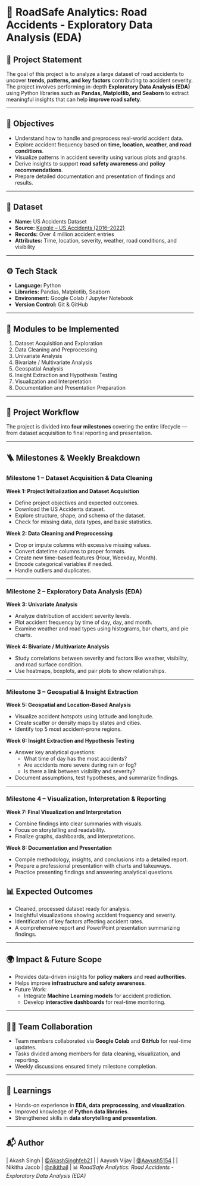 # 🚗 RoadSafe Analytics: Road Accidents - Exploratory Data Analysis (EDA)

## 📘 Project Statement
The goal of this project is to analyze a large dataset of road accidents to uncover **trends, patterns, and key factors** contributing to accident severity.  
The project involves performing in-depth **Exploratory Data Analysis (EDA)** using Python libraries such as **Pandas, Matplotlib, and Seaborn** to extract meaningful insights that can help **improve road safety**.

---

## 🎯 Objectives
- Understand how to handle and preprocess real-world accident data.  
- Explore accident frequency based on **time, location, weather, and road conditions**.  
- Visualize patterns in accident severity using various plots and graphs.  
- Derive insights to support **road safety awareness** and **policy recommendations**.  
- Prepare detailed documentation and presentation of findings and results.  

---

## 🧩 Dataset
- **Name:** US Accidents Dataset  
- **Source:** [Kaggle – US Accidents (2016–2022)](https://www.kaggle.com/datasets/sobhanmoosavi/us-accidents)  
- **Records:** Over 4 million accident entries  
- **Attributes:** Time, location, severity, weather, road conditions, and visibility  

---

## ⚙️ Tech Stack
- **Language:** Python  
- **Libraries:** Pandas, Matplotlib, Seaborn  
- **Environment:** Google Colab / Jupyter Notebook  
- **Version Control:** Git & GitHub  

---

## 🧠 Modules to be Implemented
1. Dataset Acquisition and Exploration  
2. Data Cleaning and Preprocessing  
3. Univariate Analysis  
4. Bivariate / Multivariate Analysis  
5. Geospatial Analysis  
6. Insight Extraction and Hypothesis Testing  
7. Visualization and Interpretation  
8. Documentation and Presentation Preparation  

---

## 🧭 Project Workflow
The project is divided into **four milestones** covering the entire lifecycle — from dataset acquisition to final reporting and presentation.

---

## 🪜 Milestones & Weekly Breakdown

### **Milestone 1 – Dataset Acquisition & Data Cleaning**
**Week 1: Project Initialization and Dataset Acquisition**
- Define project objectives and expected outcomes.  
- Download the US Accidents dataset.  
- Explore structure, shape, and schema of the dataset.  
- Check for missing data, data types, and basic statistics.  

**Week 2: Data Cleaning and Preprocessing**
- Drop or impute columns with excessive missing values.  
- Convert datetime columns to proper formats.  
- Create new time-based features (Hour, Weekday, Month).  
- Encode categorical variables if needed.  
- Handle outliers and duplicates.  

---

### **Milestone 2 – Exploratory Data Analysis (EDA)**
**Week 3: Univariate Analysis**
- Analyze distribution of accident severity levels.  
- Plot accident frequency by time of day, day, and month.  
- Examine weather and road types using histograms, bar charts, and pie charts.  

**Week 4: Bivariate / Multivariate Analysis**
- Study correlations between severity and factors like weather, visibility, and road surface condition.  
- Use heatmaps, boxplots, and pair plots to show relationships.  

---

### **Milestone 3 – Geospatial & Insight Extraction**
**Week 5: Geospatial and Location-Based Analysis**
- Visualize accident hotspots using latitude and longitude.  
- Create scatter or density maps by states and cities.  
- Identify top 5 most accident-prone regions.  

**Week 6: Insight Extraction and Hypothesis Testing**
- Answer key analytical questions:  
  - What time of day has the most accidents?  
  - Are accidents more severe during rain or fog?  
  - Is there a link between visibility and severity?  
- Document assumptions, test hypotheses, and summarize findings.  

---

### **Milestone 4 – Visualization, Interpretation & Reporting**
**Week 7: Final Visualization and Interpretation**
- Combine findings into clear summaries with visuals.  
- Focus on storytelling and readability.  
- Finalize graphs, dashboards, and interpretations.  

**Week 8: Documentation and Presentation**
- Compile methodology, insights, and conclusions into a detailed report.  
- Prepare a professional presentation with charts and takeaways.  
- Practice presenting findings and answering analytical questions.  

## 📊 Expected Outcomes
- Cleaned, processed dataset ready for analysis.  
- Insightful visualizations showing accident frequency and severity.  
- Identification of key factors affecting accident rates.  
- A comprehensive report and PowerPoint presentation summarizing findings.  

---

## 🌍 Impact & Future Scope
- Provides data-driven insights for **policy makers** and **road authorities**.  
- Helps improve **infrastructure and safety awareness**.  
- Future Work:  
  - Integrate **Machine Learning models** for accident prediction.  
  - Develop **interactive dashboards** for real-time monitoring.  

---

## 👨‍💻 Team Collaboration
- Team members collaborated via **Google Colab** and **GitHub** for real-time updates.  
- Tasks divided among members for data cleaning, visualization, and reporting.  
- Weekly discussions ensured timely milestone completion.  

---

## 🧠 Learnings
- Hands-on experience in **EDA, data preprocessing, and visualization**.  
- Improved knowledge of **Python data libraries**.  
- Strengthened skills in **data storytelling and presentation**.  

---

## 📬 Author
| Akash Singh | [@AkashSinghfeb21](https://github.com/AkashSinghfeb21) |
| Aayush Vijay | [@Aayush5154](https://github.com/Aayush5154) |
| Nikitha Jacob | [@nikithajl](https://github.com/nikithajl) |
📊 *RoadSafe Analytics: Road Accidents - Exploratory Data Analysis (EDA)*  
